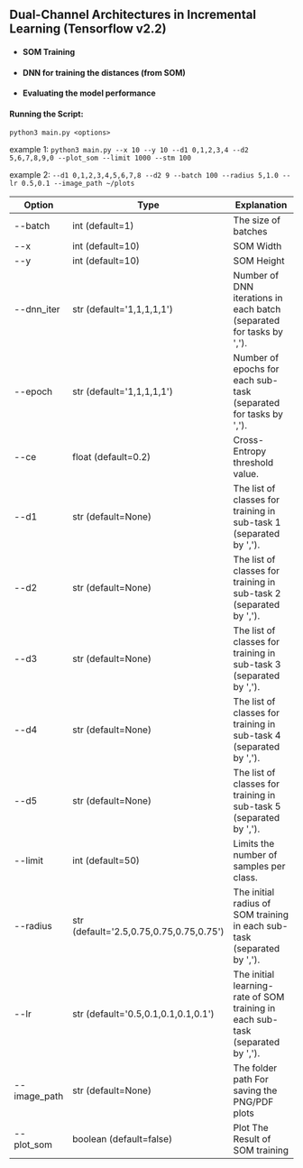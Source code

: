  ## Dual-Channel Architectures in Incremental Learning (Tensorflow v2.2)
 - #### SOM Training
 - #### DNN for training the distances (from SOM)
 - #### Evaluating the model performance 
 
#### Running the Script:
`python3 main.py <options>`

example 1: `python3 main.py --x 10 --y 10 --d1 0,1,2,3,4 --d2 5,6,7,8,9,0 --plot_som --limit 1000 --stm 100`

example 2: `--d1 0,1,2,3,4,5,6,7,8 --d2 9 --batch 100 --radius 5,1.0 --lr 0.5,0.1 --image_path ~/plots`

<table>
<thead>
<tr>
  <th>Option</th>
  <th>Type</th>
  <th>Explanation</th>
</tr>
<thead>
<tbody>
<tr>
  <td>--batch</td>
  <td>int (default=1)</td>
  <td>The size of batches</td>
</tr>
 
<tr>
  <td>--x</td>
  <td>int (default=10)</td>
  <td>SOM Width</td>
</tr>

<tr>
  <td>--y</td>
  <td>int (default=10)</td>
  <td>SOM Height</td>
</tr>

<tr>
  <td>--dnn_iter</td>
  <td>str (default='1,1,1,1,1')</td>
 <td>Number of DNN iterations in each batch (separated for tasks by ',').</td>
</tr>

<tr>
  <td>--epoch</td>
  <td>str (default='1,1,1,1,1')</td>
 <td>Number of epochs for each sub-task (separated for tasks by ',').</td>
</tr>

<tr>
  <td>--ce</td>
  <td>float (default=0.2)</td>
 <td>Cross-Entropy threshold value.</td>
</tr>

<tr>
  <td>--d1</td>
  <td>str (default=None)</td>
  <td>The list of classes for training in sub-task 1 (separated by ',').</td>
</tr>

<tr>
  <td>--d2</td>
  <td>str (default=None)</td>
  <td>The list of classes for training in sub-task 2 (separated by ',').</td>
</tr>

<tr>
  <td>--d3</td>
  <td>str (default=None)</td>
  <td>The list of classes for training in sub-task 3 (separated by ',').</td>
</tr>

<tr>
  <td>--d4</td>
  <td>str (default=None)</td>
  <td>The list of classes for training in sub-task 4 (separated by ',').</td>
</tr>

<tr>
  <td>--d5</td>
  <td>str (default=None)</td>
  <td>The list of classes for training in sub-task 5 (separated by ',').</td>
</tr>

<tr>
  <td>--limit</td>
  <td>int (default=50)</td>
  <td>Limits the number of samples per class.</td>
</tr>

<tr>
  <td>--radius</td>
  <td>str (default='2.5,0.75,0.75,0.75,0.75')</td>
  <td>The initial radius of SOM training in each sub-task (separated by ',').</td>
</tr>

<tr>
  <td>--lr</td>
  <td>str (default='0.5,0.1,0.1,0.1,0.1')</td>
  <td>The initial learning-rate of SOM training in each sub-task (separated by ',').</td>
</tr>

<tr>
  <td>--image_path</td>
  <td>str (default=None)</td>
  <td>The folder path For saving the PNG/PDF plots</td>
</tr>


<tr>
  <td>--plot_som</td>
  <td>boolean (default=false)</td>
  <td>Plot The Result of SOM training</td>
</tr>
</tbody>
</table>     

